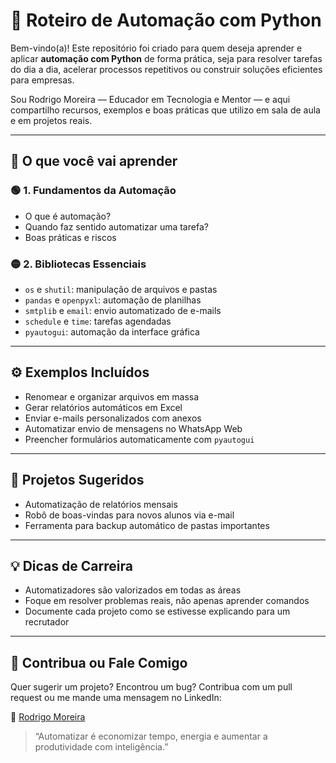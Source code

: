 # 🤖 Roteiro de Automação com Python

Bem-vindo(a)! Este repositório foi criado para quem deseja aprender e aplicar **automação com Python** de forma prática, seja para resolver tarefas do dia a dia, acelerar processos repetitivos ou construir soluções eficientes para empresas.

Sou Rodrigo Moreira — Educador em Tecnologia e Mentor — e aqui compartilho recursos, exemplos e boas práticas que utilizo em sala de aula e em projetos reais.

---

## 🧠 O que você vai aprender

### 🟢 1. Fundamentos da Automação
- O que é automação?
- Quando faz sentido automatizar uma tarefa?
- Boas práticas e riscos

### 🟡 2. Bibliotecas Essenciais
- `os` e `shutil`: manipulação de arquivos e pastas
- `pandas` e `openpyxl`: automação de planilhas
- `smtplib` e `email`: envio automatizado de e-mails
- `schedule` e `time`: tarefas agendadas
- `pyautogui`: automação da interface gráfica

---

## ⚙️ Exemplos Incluídos
- Renomear e organizar arquivos em massa
- Gerar relatórios automáticos em Excel
- Enviar e-mails personalizados com anexos
- Automatizar envio de mensagens no WhatsApp Web
- Preencher formulários automaticamente com `pyautogui`

---

## 🚀 Projetos Sugeridos
- Automatização de relatórios mensais
- Robô de boas-vindas para novos alunos via e-mail
- Ferramenta para backup automático de pastas importantes

---

## 💡 Dicas de Carreira
- Automatizadores são valorizados em todas as áreas
- Foque em resolver problemas reais, não apenas aprender comandos
- Documente cada projeto como se estivesse explicando para um recrutador

---

## 🤝 Contribua ou Fale Comigo

Quer sugerir um projeto? Encontrou um bug? Contribua com um pull request ou me mande uma mensagem no LinkedIn:

🔗 [Rodrigo Moreira](https://www.linkedin.com/in/rodrigomoreiradossantos)

> “Automatizar é economizar tempo, energia e aumentar a produtividade com inteligência.”


